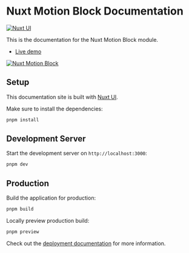 # Nuxt Motion Block Documentation

[![Nuxt UI](https://img.shields.io/badge/Made%20with-Nuxt%20UI-00DC82?logo=nuxt&labelColor=020420)](https://ui.nuxt.com)

This is the documentation for the Nuxt Motion Block module.

- [Live demo](https://nuxt-motion-block.pages.dev/)

<a href="https://nuxt-motion-block.pages.dev/" target="_blank">
  <picture>
    <source media="(prefers-color-scheme: dark)" srcset="/docs-dark.png">
    <source media="(prefers-color-scheme: light)" srcset="/docs-light.png">
    <img alt="Nuxt Motion Block" src="/docs-light.png">
  </picture>
</a>

## Setup

This documentation site is built with [Nuxt UI](https://ui.nuxt.com).

Make sure to install the dependencies:

```bash
pnpm install
```

## Development Server

Start the development server on `http://localhost:3000`:

```bash
pnpm dev
```

## Production

Build the application for production:

```bash
pnpm build
```

Locally preview production build:

```bash
pnpm preview
```

Check out the [deployment documentation](https://nuxt.com/docs/getting-started/deployment) for more information.
